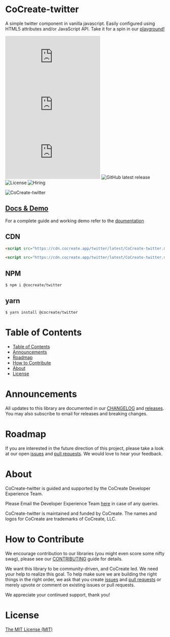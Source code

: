 # CoCreate-twitter

A simple twitter component in vanilla javascript. Easily configured using HTML5 attributes and/or JavaScript API. Take it for a spin in our [playground!](https://cocreate.app/docs/twitter)

![minified](https://img.badgesize.io/https://cdn.cocreate.app/twitter/latest/CoCreate-twitter.min.js?style=flat-square&label=minified&color=orange)
![gzip](https://img.badgesize.io/https://cdn.cocreate.app/twitter/latest/CoCreate-twitter.min.js?compression=gzip&style=flat-square&label=gzip&color=yellow)
![brotli](https://img.badgesize.io/https://cdn.cocreate.app/twitter/latest/CoCreate-twitter.min.js?compression=brotli&style=flat-square&label=brotli)
![GitHub latest release](https://img.shields.io/github/v/release/CoCreate-app/CoCreate-twitter?style=flat-square)
![License](https://img.shields.io/github/license/CoCreate-app/CoCreate-twitter?style=flat-square)
![Hiring](https://img.shields.io/static/v1?style=flat-square&label=&message=Hiring&color=blueviolet)

![CoCreate-twitter](https://cdn.cocreate.app/docs/CoCreate-twitter.gif)

## [Docs & Demo](https://cocreate.app/docs/twitter)

For a complete guide and working demo refer to the [doumentation](https://cocreate.app/docs/twitter)

## CDN

```html
<script src="https://cdn.cocreate.app/twitter/latest/CoCreate-twitter.min.js"></script>
```

```html
<script src="https://cdn.cocreate.app/twitter/latest/CoCreate-twitter.min.css"></script>
```

## NPM

```shell
$ npm i @cocreate/twitter
```

## yarn

```shell
$ yarn install @cocreate/twitter
```

# Table of Contents

- [Table of Contents](#table-of-contents)
- [Announcements](#announcements)
- [Roadmap](#roadmap)
- [How to Contribute](#how-to-contribute)
- [About](#about)
- [License](#license)

<a name="announcements"></a>

# Announcements

All updates to this library are documented in our [CHANGELOG](https://github.com/CoCreate-app/CoCreate-twitter/blob/master/CHANGELOG.md) and [releases](https://github.com/CoCreate-app/CoCreate-twitter/releases). You may also subscribe to email for releases and breaking changes.

<a name="roadmap"></a>

# Roadmap

If you are interested in the future direction of this project, please take a look at our open [issues](https://github.com/CoCreate-app/CoCreate-twitter/issues) and [pull requests](https://github.com/CoCreate-app/CoCreate-twitter/pulls). We would love to hear your feedback.

<a name="about"></a>

# About

CoCreate-twitter is guided and supported by the CoCreate Developer Experience Team.

Please Email the Developer Experience Team [here](mailto:develop@cocreate.app) in case of any queries.

CoCreate-twitter is maintained and funded by CoCreate. The names and logos for CoCreate are trademarks of CoCreate, LLC.

<a name="contribute"></a>

# How to Contribute

We encourage contribution to our libraries (you might even score some nifty swag), please see our [CONTRIBUTING](https://github.com/CoCreate-app/CoCreate-twitter/blob/master/CONTRIBUTING.md) guide for details.

We want this library to be community-driven, and CoCreate led. We need your help to realize this goal. To help make sure we are building the right things in the right order, we ask that you create [issues](https://github.com/CoCreate-app/CoCreate-twitter/issues) and [pull requests](https://github.com/CoCreate-app/CoCreate-twitter/pulls) or merely upvote or comment on existing issues or pull requests.

We appreciate your continued support, thank you!

# License

[The MIT License (MIT)](https://github.com/CoCreate-app/CoCreate-twitter/blob/master/LICENSE)
